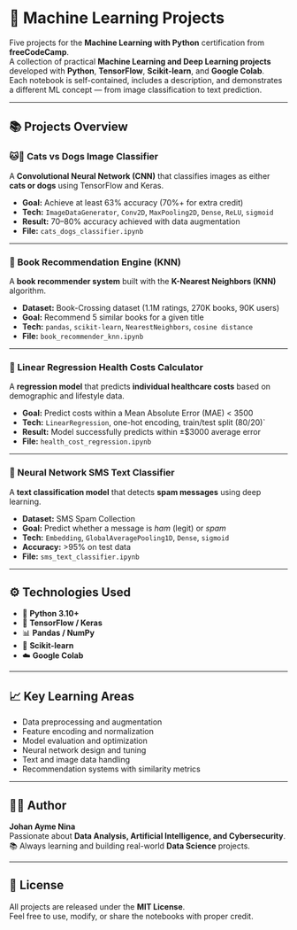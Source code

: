 # 🧠 Machine Learning Projects  

Five projects for the **Machine Learning with Python** certification from **freeCodeCamp**.  
A collection of practical **Machine Learning and Deep Learning projects** developed with **Python**, **TensorFlow**, **Scikit-learn**, and **Google Colab**.  
Each notebook is self-contained, includes a description, and demonstrates a different ML concept — from image classification to text prediction.

---

## 📚 Projects Overview

### 🐱🐶 Cats vs Dogs Image Classifier  
A **Convolutional Neural Network (CNN)** that classifies images as either **cats or dogs** using TensorFlow and Keras.  
- **Goal:** Achieve at least 63% accuracy (70%+ for extra credit)  
- **Tech:** `ImageDataGenerator`, `Conv2D`, `MaxPooling2D`, `Dense`, `ReLU`, `sigmoid`  
- **Result:** 70–80% accuracy achieved with data augmentation  
- **File:** `cats_dogs_classifier.ipynb`

---

### 📖 Book Recommendation Engine (KNN)  
A **book recommender system** built with the **K-Nearest Neighbors (KNN)** algorithm.  
- **Dataset:** Book-Crossing dataset (1.1M ratings, 270K books, 90K users)  
- **Goal:** Recommend 5 similar books for a given title  
- **Tech:** `pandas`, `scikit-learn`, `NearestNeighbors`, `cosine distance`  
- **File:** `book_recommender_knn.ipynb`

---

### 💊 Linear Regression Health Costs Calculator  
A **regression model** that predicts **individual healthcare costs** based on demographic and lifestyle data.  
- **Goal:** Predict costs within a Mean Absolute Error (MAE) < 3500  
- **Tech:** `LinearRegression`, one-hot encoding, train/test split (80/20)`  
- **Result:** Model successfully predicts within ±$3000 average error  
- **File:** `health_cost_regression.ipynb`

---

### 💬 Neural Network SMS Text Classifier  
A **text classification model** that detects **spam messages** using deep learning.  
- **Dataset:** SMS Spam Collection  
- **Goal:** Predict whether a message is *ham* (legit) or *spam*  
- **Tech:** `Embedding`, `GlobalAveragePooling1D`, `Dense`, `sigmoid`  
- **Accuracy:** >95% on test data  
- **File:** `sms_text_classifier.ipynb`

---

## ⚙️ Technologies Used
- 🐍 **Python 3.10+**  
- 🤖 **TensorFlow / Keras**  
- 📊 **Pandas / NumPy**  
- 🧹 **Scikit-learn**  
- ☁️ **Google Colab**

---

## 📈 Key Learning Areas
- Data preprocessing and augmentation  
- Feature encoding and normalization  
- Model evaluation and optimization  
- Neural network design and tuning  
- Text and image data handling  
- Recommendation systems with similarity metrics

---

## 🧑‍💻 Author
**Johan Ayme Nina**  
Passionate about **Data Analysis, Artificial Intelligence, and Cybersecurity**.  
📚 Always learning and building real-world **Data Science** projects.

---

## 🧾 License
All projects are released under the **MIT License**.  
Feel free to use, modify, or share the notebooks with proper credit.

